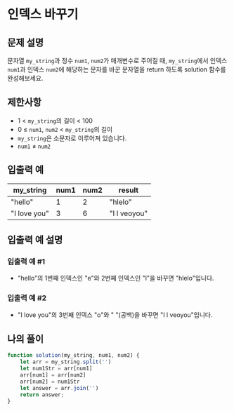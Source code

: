 # 인덱스 바꾸기

## 문제 설명
문자열 `my_string`과 정수 `num1`, `num2`가 매개변수로 주어질 때, `my_string`에서 인덱스 `num1`과 인덱스 `num2`에 해당하는 문자를 바꾼 문자열을 return 하도록 solution 함수를 완성해보세요.

## 제한사항
- 1 < `my_string`의 길이 < 100
- 0 ≤ `num1`, `num2` < `my_string`의 길이
- `my_string`은 소문자로 이루어져 있습니다.
- `num1` ≠ `num2`

## 입출력 예
|my_string|num1|num2|result|
|----|----|----|----|
|"hello"|1|2|"hlelo"|
|"I love you"|3|6|"I l veoyou"|

## 입출력 예 설명

### 입출력 예 #1
- "hello"의 1번째 인덱스인 "e"와 2번째 인덱스인 "l"을 바꾸면 "hlelo"입니다.

### 입출력 예 #2
- "I love you"의 3번째 인덱스 "o"와 " "(공백)을 바꾸면 "I l veoyou"입니다.

## 나의 풀이
```js
function solution(my_string, num1, num2) {
    let arr = my_string.split('')
    let num1Str = arr[num1]
    arr[num1] = arr[num2]
    arr[num2] = num1Str
    let answer = arr.join('')
    return answer;
}
```
